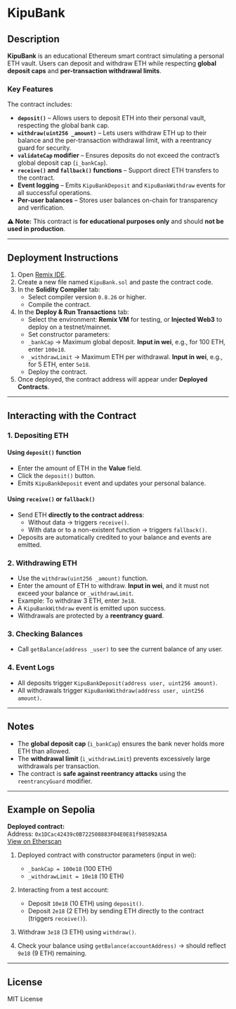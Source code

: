 # KipuBank

## Description

**KipuBank** is an educational Ethereum smart contract simulating a personal ETH vault. Users can deposit and withdraw ETH while respecting **global deposit caps** and **per-transaction withdrawal limits**.  

### Key Features

The contract includes:

- **`deposit()`** – Allows users to deposit ETH into their personal vault, respecting the global bank cap.  
- **`withdraw(uint256 _amount)`** – Lets users withdraw ETH up to their balance and the per-transaction withdrawal limit, with a reentrancy guard for security.  
- **`validateCap` modifier** – Ensures deposits do not exceed the contract’s global deposit cap (`i_bankCap`).  
- **`receive()` and `fallback()` functions** – Support direct ETH transfers to the contract.  
- **Event logging** – Emits `KipuBankDeposit` and `KipuBankWithdraw` events for all successful operations.  
- **Per-user balances** – Stores user balances on-chain for transparency and verification.

**⚠️ Note:** This contract is **for educational purposes only** and should **not be used in production**.

---

## Deployment Instructions

1. Open [Remix IDE](https://remix.ethereum.org/).
2. Create a new file named `KipuBank.sol` and paste the contract code.
3. In the **Solidity Compiler** tab:
   - Select compiler version `0.8.26` or higher.
   - Compile the contract.
4. In the **Deploy & Run Transactions** tab:
   - Select the environment: **Remix VM** for testing, or **Injected Web3** to deploy on a testnet/mainnet.
   - Set constructor parameters:
   - `_bankCap` → Maximum global deposit. **Input in wei**, e.g., for 100 ETH, enter `100e18`.  
   - `_withdrawLimit` → Maximum ETH per withdrawal. **Input in wei**, e.g., for 5 ETH, enter `5e18`.
   - Deploy the contract.
5. Once deployed, the contract address will appear under **Deployed Contracts**.

---

## Interacting with the Contract

### 1. Depositing ETH

#### Using `deposit()` function
- Enter the amount of ETH in the **Value** field.
- Click the `deposit()` button.
- Emits `KipuBankDeposit` event and updates your personal balance.

#### Using `receive()` or `fallback()`
- Send ETH **directly to the contract address**:
  - Without data → triggers `receive()`.
  - With data or to a non-existent function → triggers `fallback()`.
- Deposits are automatically credited to your balance and events are emitted.

### 2. Withdrawing ETH

- Use the `withdraw(uint256 _amount)` function.
- Enter the amount of ETH to withdraw. **Input in wei**, and it must not exceed your balance or `_withdrawLimit`.  
- Example: To withdraw 3 ETH, enter `3e18`.
- A `KipuBankWithdraw` event is emitted upon success.
- Withdrawals are protected by a **reentrancy guard**.

### 3. Checking Balances

- Call `getBalance(address _user)` to see the current balance of any user.

### 4. Event Logs

- All deposits trigger `KipuBankDeposit(address user, uint256 amount)`.
- All withdrawals trigger `KipuBankWithdraw(address user, uint256 amount)`.

---

## Notes

- The **global deposit cap** (`i_bankCap`) ensures the bank never holds more ETH than allowed.
- The **withdrawal limit** (`i_withdrawLimit`) prevents excessively large withdrawals per transaction.
- The contract is **safe against reentrancy attacks** using the `reentrancyGuard` modifier.

---
## Example on Sepolia

**Deployed contract:**  
Address: `0x1DCac42439c0B722508883F04E0E81f985892A5A`  
[View on Etherscan](https://sepolia.etherscan.io/address/0x1DCac42439c0B722508883F04E0E81f985892A5A#code)

1. Deployed contract with constructor parameters (input in wei):  
   - `_bankCap = 100e18` (100 ETH)  
   - `_withdrawLimit = 10e18` (10 ETH)

2. Interacting from a test account:  
   - Deposit `10e18` (10 ETH) using `deposit()`.  
   - Deposit `2e18` (2 ETH) by sending ETH directly to the contract (triggers `receive()`).

3. Withdraw `3e18` (3 ETH) using `withdraw()`.

4. Check your balance using `getBalance(accountAddress)` → should reflect `9e18` (9 ETH) remaining.

---

## License

MIT License

